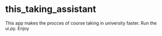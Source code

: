 # this_taking_assistant

This app makes the procces of course taking in university faster. Run the ui.py.
Enjoy
